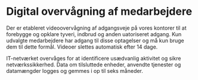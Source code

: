 # Digital overvågning af medarbejdere

Der er etableret videoovervågning af adgangsveje på vores kontorer til at forebygge og opklare tyveri, indbrud og anden uatoriseret adgang. Kun udvalgte medarbejdere har adgang til disse optagelser og må kun bruge dem til dette formål. Videoer slettes automatisk efter 14 dage.

IT-netværket overvåges for at identificere usædvanlig aktivitet og sikre netværkssikkerhed. Data om tilsluttede enheder, anvendte tjenester og datamængder logges og gemmes i op til seks måneder.
